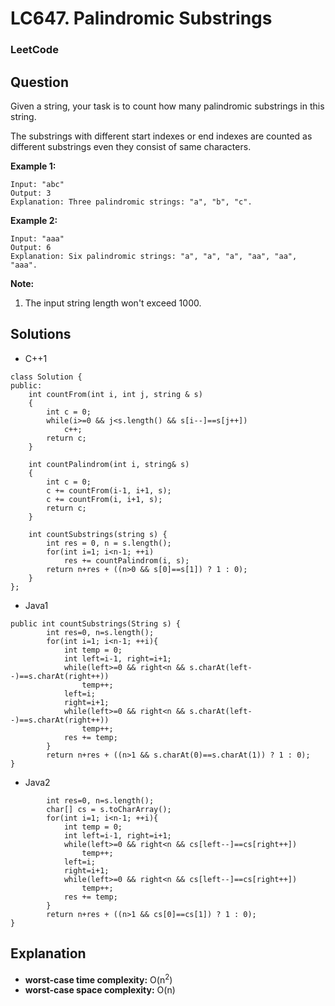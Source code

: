 # LC647. Palindromic Substrings

### LeetCode

## Question

Given a string, your task is to count how many palindromic substrings in this string.

The substrings with different start indexes or end indexes are counted as different substrings even they consist of same characters.

**Example 1:**
```
Input: "abc"
Output: 3
Explanation: Three palindromic strings: "a", "b", "c".
```

**Example 2:**
```
Input: "aaa"
Output: 6
Explanation: Six palindromic strings: "a", "a", "a", "aa", "aa", "aaa".
```

**Note:**

1.  The input string length won't exceed 1000.

## Solutions

* C++1
```
class Solution {
public:
    int countFrom(int i, int j, string & s)
    {
        int c = 0;
        while(i>=0 && j<s.length() && s[i--]==s[j++])
            c++;
        return c;
    }
    
    int countPalindrom(int i, string& s)
    {
        int c = 0;
        c += countFrom(i-1, i+1, s);
        c += countFrom(i, i+1, s);
        return c;
    }
    
    int countSubstrings(string s) {
        int res = 0, n = s.length();
        for(int i=1; i<n-1; ++i)
            res += countPalindrom(i, s);
        return n+res + ((n>0 && s[0]==s[1]) ? 1 : 0);
    }
};
```

* Java1
```
public int countSubstrings(String s) {
        int res=0, n=s.length();
        for(int i=1; i<n-1; ++i){
            int temp = 0;
            int left=i-1, right=i+1;
            while(left>=0 && right<n && s.charAt(left--)==s.charAt(right++))
                temp++;
            left=i;
            right=i+1;
            while(left>=0 && right<n && s.charAt(left--)==s.charAt(right++))
                temp++;
            res += temp;
        }
        return n+res + ((n>1 && s.charAt(0)==s.charAt(1)) ? 1 : 0);
}
```

* Java2
```public int countSubstrings(String s) {
        int res=0, n=s.length();
        char[] cs = s.toCharArray();
        for(int i=1; i<n-1; ++i){
            int temp = 0;
            int left=i-1, right=i+1;
            while(left>=0 && right<n && cs[left--]==cs[right++])
                temp++;
            left=i;
            right=i+1;
            while(left>=0 && right<n && cs[left--]==cs[right++])
                temp++;
            res += temp;
        }
        return n+res + ((n>1 && cs[0]==cs[1]) ? 1 : 0);
}
```

## Explanation

* **worst-case time complexity:** O(n<sup>2</sup>)
* **worst-case space complexity:** O(n)
